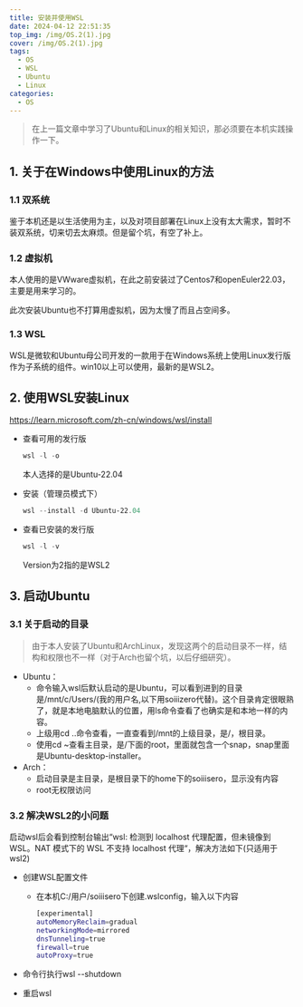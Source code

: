 ```yaml
---
title: 安装并使用WSL
date: 2024-04-12 22:51:35
top_img: /img/OS.2(1).jpg
cover: /img/OS.2(1).jpg
tags:
  - OS
  - WSL
  - Ubuntu
  - Linux
categories: 
  - OS
---
```


> 在上一篇文章中学习了Ubuntu和Linux的相关知识，那必须要在本机实践操作一下。

## 1. 关于在Windows中使用Linux的方法

### 1.1 双系统

鉴于本机还是以生活使用为主，以及对项目部署在Linux上没有太大需求，暂时不装双系统，切来切去太麻烦。但是留个坑，有空了补上。

### 1.2 虚拟机

本人使用的是VWware虚拟机，在此之前安装过了Centos7和openEuler22.03，主要是用来学习的。

此次安装Ubuntu也不打算用虚拟机，因为太慢了而且占空间多。

### 1.3 WSL

WSL是微软和Ubuntu母公司开发的一款用于在Windows系统上使用Linux发行版作为子系统的组件。win10以上可以使用，最新的是WSL2。



## 2. 使用WSL安装Linux

https://learn.microsoft.com/zh-cn/windows/wsl/install

* 查看可用的发行版

  ```powershell
  wsl -l -o
  ```

  本人选择的是Ubuntu-22.04

* 安装（管理员模式下）

  ```powershell
  wsl --install -d Ubuntu-22.04
  ```

* 查看已安装的发行版

  ```powershell
  wsl -l -v
  ```

  Version为2指的是WSL2



## 3. 启动Ubuntu

### 3.1 关于启动的目录

> 由于本人安装了Ubuntu和ArchLinux，发现这两个的启动目录不一样，结构和权限也不一样（对于Arch也留个坑，以后仔细研究）。
>

* Ubuntu：
  * 命令输入wsl后默认启动的是Ubuntu，可以看到进到的目录是/mnt/c/Users/(我的用户名,以下用soiiizero代替)。这个目录肯定很眼熟了，就是本地电脑默认的位置，用ls命令查看了也确实是和本地一样的内容。
  * 上级用cd ..命令查看，一直查看到/mnt的上级目录，是/，根目录。
  * 使用cd ~查看主目录，是/下面的root，里面就包含一个snap，snap里面是Ubuntu-desktop-installer。
* Arch：
  * 启动目录是主目录，是根目录下的home下的soiiisero，显示没有内容
  * root无权限访问

### 3.2 解决WSL2的小问题

启动wsl后会看到控制台输出“wsl: 检测到 localhost 代理配置，但未镜像到 WSL。NAT 模式下的 WSL 不支持 localhost 代理“，解决方法如下(只适用于wsl2)

* 创建WSL配置文件

  * 在本机C:/用户/soiiisero下创建.wslconfig，输入以下内容

    ```bash
    [experimental]
    autoMemoryReclaim=gradual  
    networkingMode=mirrored
    dnsTunneling=true
    firewall=true
    autoProxy=true
    ```

* 命令行执行wsl --shutdown

* 重启wsl

  
